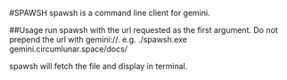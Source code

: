 ﻿#SPAWSH
spawsh is a command line client for gemini.

##Usage
run  spawsh with the url requested as the first argument. Do not prepend the url with gemini://.
e.g. ./spawsh.exe gemini.circumlunar.space/docs/

spawsh will fetch the file and display in terminal.